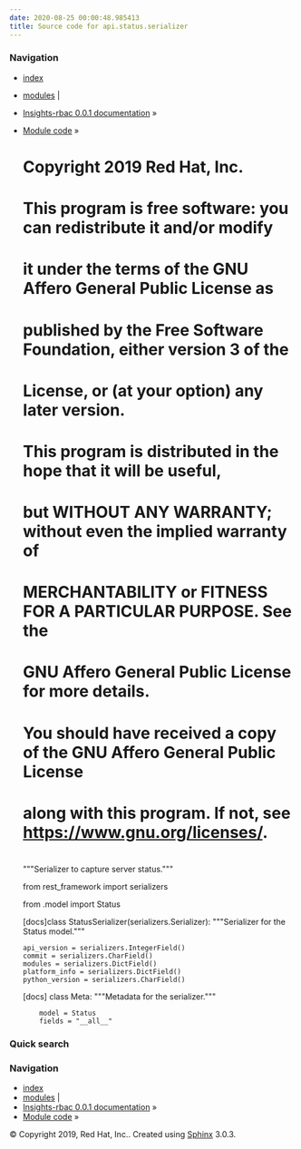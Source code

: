 ```yaml
---
date: 2020-08-25 00:00:48.985413
title: Source code for api.status.serializer
---
```

### Navigation

  - [index](../../../../genindex/ "General Index")
  - [modules](../../../../py-modindex/ "Python Module Index") |
  - [Insights-rbac 0.0.1 documentation](../../../../index/) »
  - [Module code](../../../index/) »


    #
    # Copyright 2019 Red Hat, Inc.
    #
    # This program is free software: you can redistribute it and/or modify
    # it under the terms of the GNU Affero General Public License as
    # published by the Free Software Foundation, either version 3 of the
    # License, or (at your option) any later version.
    #
    # This program is distributed in the hope that it will be useful,
    # but WITHOUT ANY WARRANTY; without even the implied warranty of
    # MERCHANTABILITY or FITNESS FOR A PARTICULAR PURPOSE.  See the
    # GNU Affero General Public License for more details.
    #
    # You should have received a copy of the GNU Affero General Public License
    # along with this program.  If not, see <https://www.gnu.org/licenses/>.
    #
    
    """Serializer to capture server status."""
    
    from rest_framework import serializers
    
    from .model import Status
    
    
    [docs]class StatusSerializer(serializers.Serializer):
        """Serializer for the Status model."""
    
        api_version = serializers.IntegerField()
        commit = serializers.CharField()
        modules = serializers.DictField()
        platform_info = serializers.DictField()
        python_version = serializers.CharField()
    
    [docs]    class Meta:
            """Metadata for the serializer."""
    
            model = Status
            fields = "__all__"

### Quick search

### Navigation

  - [index](../../../../genindex/ "General Index")
  - [modules](../../../../py-modindex/ "Python Module Index") |
  - [Insights-rbac 0.0.1 documentation](../../../../index/) »
  - [Module code](../../../index/) »

© Copyright 2019, Red Hat, Inc.. Created using
[Sphinx](http://sphinx-doc.org/) 3.0.3.